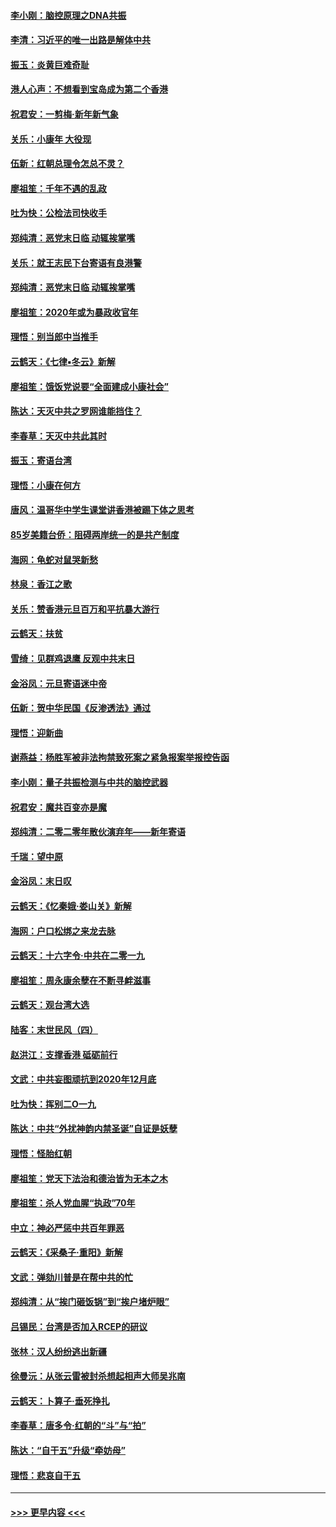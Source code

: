 #### [李小刚：脑控原理之DNA共振](../pages/nsc993/n11780962.md?t=01101902) 
#### [李清：习近平的唯一出路是解体中共](../pages/nsc993/n11780866.md?t=01101902) 
#### [振玉：炎黄巨难奇耻](../pages/nsc993/n11779632.md?t=01101902) 
#### [港人心声：不想看到宝岛成为第二个香港](../pages/nsc993/n11778817.md?t=01101902) 
#### [祝君安：一剪梅‧新年新气象](../pages/nsc993/n11776340.md?t=01101902) 
#### [关乐：小康年 大役现](../pages/nsc993/n11774213.md?t=01101902) 
#### [伍新：红朝总理令怎总不灵？](../pages/nsc993/n11770813.md?t=01101902) 
#### [廖祖笙：千年不遇的乱政](../pages/nsc993/n11770373.md?t=01101902) 
#### [吐为快：公检法司快收手](../pages/nsc993/n11770359.md?t=01101902) 
#### [郑纯清：恶党末日临 动辄挨掌嘴](../pages/nsc993/n11769912.md?t=01101902) 
#### [关乐：就王志民下台寄语有良港警](../pages/nsc993/n11769903.md?t=01101902) 
#### [郑纯清：恶党末日临 动辄挨掌嘴](../pages/nsc993/n11769356.md?t=01101902) 
#### [廖祖笙：2020年或为暴政收官年](../pages/nsc993/n11768216.md?t=01101902) 
#### [理悟：别当郎中当推手](../pages/nsc993/n11768243.md?t=01101902) 
#### [云鹤天：《七律▪冬云》新解](../pages/nsc993/n11768204.md?t=01101902) 
#### [廖祖笙：饿饭党说要“全面建成小康社会”](../pages/nsc993/n11767482.md?t=01101902) 
#### [陈达：天灭中共之罗网谁能挡住？](../pages/nsc993/n11767465.md?t=01101902) 
#### [李春草：天灭中共此其时](../pages/nsc993/n11767452.md?t=01101902) 
#### [振玉：寄语台湾](../pages/nsc993/n11767432.md?t=01101902) 
#### [理悟：小康在何方](../pages/nsc993/n11767394.md?t=01101902) 
#### [唐风：温哥华中学生课堂讲香港被踢下体之思考](../pages/nsc993/n11766848.md?t=01101902) 
#### [85岁美籍台侨：阻碍两岸统一的是共产制度](../pages/nsc993/n11765043.md?t=01101902) 
#### [海网：龟蛇对鼠哭新愁](../pages/nsc993/n11764895.md?t=01101902) 
#### [林泉：香江之歌](../pages/nsc993/n11764415.md?t=01101902) 
#### [关乐：赞香港元旦百万和平抗暴大游行](../pages/nsc993/n11764382.md?t=01101902) 
#### [云鹤天：扶贫](../pages/nsc993/n11764245.md?t=01101902) 
#### [雪绮：见群鸡退鹰  反观中共末日](../pages/nsc993/n11762112.md?t=01101902) 
#### [金浴凤：元旦寄语迷中帝](../pages/nsc993/n11761788.md?t=01101902) 
#### [伍新：贺中华民国《反渗透法》通过](../pages/nsc993/n11761994.md?t=01101902) 
#### [理悟：迎新曲](../pages/nsc993/n11761152.md?t=01101902) 
#### [谢燕益：杨胜军被非法拘禁致死案之紧急报案举报控告函](../pages/nsc993/n11756134.md?t=01101902) 
#### [李小刚：量子共振检测与中共的脑控武器](../pages/nsc993/n11754518.md?t=01101902) 
#### [祝君安：魔共百变亦是魔](../pages/nsc993/n11754469.md?t=01101902) 
#### [郑纯清：二零二零年散伙演弃年——新年寄语](../pages/nsc993/n11754195.md?t=01101902) 
#### [千瑞：望中原](../pages/nsc993/n11754159.md?t=01101902) 
#### [金浴凤：末日叹](../pages/nsc993/n11752359.md?t=01101902) 
#### [云鹤天：《忆秦娥‧娄山关》新解](../pages/nsc993/n11752348.md?t=01101902) 
#### [海网：户口松绑之来龙去脉](../pages/nsc993/n11752328.md?t=01101902) 
#### [云鹤天：十六字令‧中共在二零一九](../pages/nsc993/n11752305.md?t=01101902) 
#### [廖祖笙：周永康余孽在不断寻衅滋事](../pages/nsc993/n11751013.md?t=01101902) 
#### [云鹤天：观台湾大选](../pages/nsc993/n11751007.md?t=01101902) 
#### [陆客：末世民风（四）](../pages/nsc993/n11749203.md?t=01101902) 
#### [赵洪江：支撑香港 砥砺前行](../pages/nsc993/n11748482.md?t=01101902) 
#### [文武：中共妄图顽抗到2020年12月底](../pages/nsc993/n11748446.md?t=01101902) 
#### [吐为快：挥别二O一九](../pages/nsc993/n11748411.md?t=01101902) 
#### [陈达：中共“外扰神韵内禁圣诞”自证是妖孽](../pages/nsc993/n11748226.md?t=01101902) 
#### [理悟：怪胎红朝](../pages/nsc993/n11748206.md?t=01101902) 
#### [廖祖笙：党天下法治和德治皆为无本之木](../pages/nsc993/n11748135.md?t=01101902) 
#### [廖祖笙：杀人党血腥“执政”70年](../pages/nsc993/n11745144.md?t=01101902) 
#### [中立：神必严惩中共百年罪恶](../pages/nsc993/n11744970.md?t=01101902) 
#### [云鹤天：《采桑子‧重阳》新解](../pages/nsc993/n11744948.md?t=01101902) 
#### [文武：弹劾川普是在帮中共的忙](../pages/nsc993/n11744758.md?t=01101902) 
#### [郑纯清：从“挨门砸饭锅”到“挨户堵炉眼”](../pages/nsc993/n11744745.md?t=01101902) 
#### [吕锡民：台湾是否加入RCEP的研议](../pages/nsc993/n11744701.md?t=01101902) 
#### [张林：汉人纷纷逃出新疆](../pages/nsc993/n11743530.md?t=01101902) 
#### [徐曼沅：从张云雷被封杀想起相声大师吴兆南](../pages/nsc993/n11741816.md?t=01101902) 
#### [云鹤天：卜算子‧垂死挣扎](../pages/nsc993/n11739956.md?t=01101902) 
#### [李春草：唐多令‧红朝的“斗”与“拍”](../pages/nsc993/n11739830.md?t=01101902) 
#### [陈达：“自干五”升级“牵妨母”](../pages/nsc993/n11739724.md?t=01101902) 
#### [理悟：悲哀自干五](../pages/nsc993/n11739547.md?t=01101902) 

----
#### [ >>> 更早内容 <<< ](../indexes/nsc993-earlier.md)
